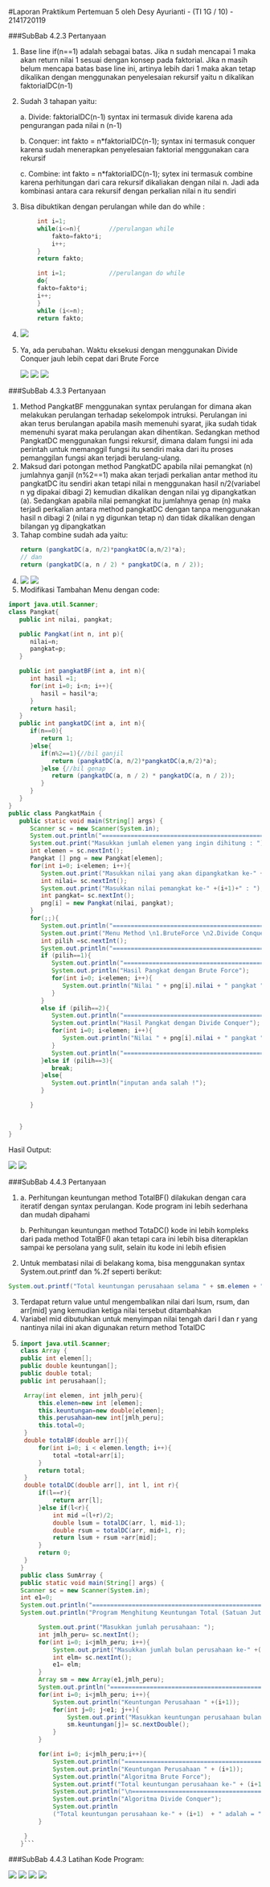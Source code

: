 #Laporan Praktikum Pertemuan 5 
oleh Desy Ayurianti - (TI 1G / 10) - 2141720119 

###SubBab 4.2.3 Pertanyaan 
1. Base line if(n==1) adalah sebagai batas. Jika n sudah mencapai 1 maka akan return nilai 1 sesuai dengan konsep pada faktorial. Jika n masih belum mencapa batas base line ini, artinya lebih dari 1 maka akan tetap dikalikan dengan menggunakan penyelesaian rekursif yaitu n dikalikan faktorialDC(n-1)
2. Sudah 3 tahapan yaitu: 

    a. Divide: faktorialDC(n-1) syntax ini termasuk divide karena ada pengurangan pada nilai n (n-1)

    b. Conquer: int fakto = n*faktorialDC(n-1); syntax ini termasuk conquer karena sudah menerapkan penyelesaian faktorial menggunakan cara rekursif

    c. Combine: int fakto = n*faktorialDC(n-1); sytex ini termasuk combine karena perhitungan dari cara rekursif dikaliakan dengan nilai n. Jadi ada kombinasi antara cara rekursif dengan perkalian nilai n itu sendiri
3. Bisa dibuktikan dengan perulangan while dan do while : 
``` java
        int i=1;
        while(i<=n){        //perulangan while
            fakto=fakto*i;
            i++;
        }
        return fakto;
```
```java
        int i=1;            //perulangan do while
        do{
        fakto=fakto*i;
        i++;
        }
        while (i<=n);
        return fakto;
```
4. <img src="jobs4_P1.1.jpg">
5. Ya, ada perubahan. Waktu eksekusi dengan menggunakan Divide Conquer jauh lebih cepat dari Brute Force

   <img src="jobs4_P1.2.jpg">
   <img src="jobs4_P1.3.jpg">
   <img src="jobs4_P1.4.jpg">


###SubBab 4.3.3 Pertanyaan
1. Method PangkatBF menggunakan syntax perulangan for dimana akan melakukan perulangan terhadap sekelompok intruksi. Perulangan ini akan terus berulangan apabila masih memenuhi syarat, jika sudah tidak memenuhi syarat maka perulangan akan dihentikan. Sedangkan method PangkatDC menggunakan fungsi rekursif, dimana dalam fungsi ini ada perintah untuk memanggil fungsi itu sendiri maka dari itu proses pemanggilan fungsi akan terjadi berulang-ulang.
2. Maksud dari potongan method PangkatDC apabila nilai pemangkat (n) jumlahnya ganjil (n%2==1) maka akan terjadi perkalian antar method itu pangkatDC itu sendiri akan tetapi nilai n menggunakan hasil n/2(variabel n yg dipakai dibagi 2) kemudian dikalikan dengan nilai yg dipangkatkan (a). Sedangkan apabila nilai pemangkat itu jumlahnya genap (n) maka terjadi perkalian antara method pangkatDC dengan tanpa menggunakan hasil n dibagi 2 (nilai n yg digunkan tetap n) dan tidak dikalikan dengan bilangan yg dipangkatkan
3. Tahap combine sudah ada yaitu:
   ```java
   return (pangkatDC(a, n/2)*pangkatDC(a,n/2)*a);
   // dan 
   return (pangkatDC(a, n / 2) * pangkatDC(a, n / 2));
   ```
4. <img src ="jobs4_P2.1.jpg"> 
   <img src ="jobs4_P2.2.jpg"> 
5. Modifikasi Tambahan Menu dengan code: 
```java
import java.util.Scanner;
class Pangkat{
   public int nilai, pangkat;

   public Pangkat(int n, int p){
      nilai=n;
      pangkat=p;
   }

   public int pangkatBF(int a, int n){
      int hasil =1;
      for(int i=0; i<n; i++){
         hasil = hasil*a;
      }
      return hasil;
   }
   public int pangkatDC(int a, int n){
      if(n==0){
         return 1;
      }else{
         if(n%2==1){//bil ganjil
            return (pangkatDC(a, n/2)*pangkatDC(a,n/2)*a);
         }else {//bil genap
            return (pangkatDC(a, n / 2) * pangkatDC(a, n / 2));
         }
      }
   }
}
public class PangkatMain {
   public static void main(String[] args) {
      Scanner sc = new Scanner(System.in);
      System.out.println("==========================================================");
      System.out.print("Masukkan jumlah elemen yang ingin dihitung : ");
      int elemen = sc.nextInt();
      Pangkat [] png = new Pangkat[elemen];
      for(int i=0; i<elemen; i++){
         System.out.print("Masukkan nilai yang akan dipangkatkan ke-" +(i+1)+" : ");
         int nilai= sc.nextInt();
         System.out.print("Masukkan nilai pemangkat ke-" +(i+1)+" : ");
         int pangkat= sc.nextInt();
         png[i] = new Pangkat(nilai, pangkat);
      }
      for(;;){
         System.out.println("==========================================================");
         System.out.print("Menu Method \n1.BruteForce \n2.Divide Conquer \n3.Exit \nKetik angka 1 atau 2 untuk memilih:");
         int pilih =sc.nextInt();
         System.out.println("==========================================================");
         if (pilih==1){
            System.out.println("==========================================================");
            System.out.println("Hasil Pangkat dengan Brute Force");
            for(int i=0; i<elemen; i++){
               System.out.println("Nilai " + png[i].nilai + " pangkat " + png[i].pangkat + " adalah : " + png[i].pangkatBF(png[i].nilai, png[i].pangkat));
            }
         }
         else if (pilih==2){
            System.out.println("==========================================================");
            System.out.println("Hasil Pangkat dengan Divide Conquer");
            for(int i=0; i<elemen; i++){
               System.out.println("Nilai " + png[i].nilai + " pangkat " + png[i].pangkat + " adalah : " + png[i].pangkatDC(png[i].nilai, png[i].pangkat));
            }
            System.out.println("==========================================================");
         }else if (pilih==3){
            break;
         }else{
            System.out.println("inputan anda salah !");
         }

      }


   }
}
```

Hasil Output: 

<img src ="jobs4_P2.3.jpg"> 
<img src ="jobs4_P2.4.jpg"> 


###SubBab 4.4.3 Pertanyaan
1. a. Perhitungan keuntungan method TotalBF() dilakukan dengan cara iteratif dengan syntax perulangan. Kode program ini lebih sederhana dan mudah dipahami
   
   b. Perhitungan keuntungan method TotaDC() kode ini lebih kompleks dari pada method TotalBF() akan tetapi cara ini lebih bisa diterapklan sampai ke persolana yang sulit, selain itu kode ini lebih efisien
2. Untuk membatasi nilai di belakang koma, bisa menggunakan syntax System.out.printf dan %.2f seperti berikut: 
```java
System.out.printf("Total keuntungan perusahaan selama " + sm.elemen + " bulan adalah = " +"%.2f", sm.totalBF(sm.keuntungan));
```
3. Terdapat return value untul mengembalikan nilai dari lsum, rsum, dan arr[mid] yang kemudian ketiga nilai tersebut ditambahkan 
4. Variabel mid dibutuhkan untuk menyimpan nilai tengah dari l dan r yang nantinya nilai ini akan digunakan return method TotalDC
5. ```java
   import java.util.Scanner;
   class Array {
   public int elemen[];
   public double keuntungan[];
   public double total;
   public int perusahaan[];

    Array(int elemen, int jmlh_peru){
        this.elemen=new int [elemen];
        this.keuntungan=new double[elemen];
        this.perusahaan=new int[jmlh_peru];
        this.total=0;
    }
    double totalBF(double arr[]){
        for(int i=0; i < elemen.length; i++){
            total =total+arr[i];
        }
        return total;
    }
    double totalDC(double arr[], int l, int r){
        if(l==r){
            return arr[l];
        }else if(l<r){
            int mid =(l+r)/2;
            double lsum = totalDC(arr, l, mid-1);
            double rsum = totalDC(arr, mid+1, r);
            return lsum + rsum +arr[mid];
        }
        return 0;
    }
   }
   public class SumArray {
   public static void main(String[] args) {
   Scanner sc = new Scanner(System.in);
   int e1=0;
   System.out.println("=========================================================");
   System.out.println("Program Menghitung Keuntungan Total (Satuan Juta. MIsal 5.9)");

        System.out.print("Masukkan jumlah perusahaan: ");
        int jmlh_peru= sc.nextInt();
        for(int i=0; i<jmlh_peru; i++){
            System.out.print("Masukkan jumlah bulan perusahaan ke-" +(i+1)+ " : ");
            int elm= sc.nextInt();
            e1= elm;
        }
        Array sm = new Array(e1,jmlh_peru);
        System.out.println("=========================================================");
        for(int i=0; i<jmlh_peru; i++){
            System.out.println("Keuntungan Perusahaan " +(i+1));
            for(int j=0; j<e1; j++){
                System.out.print("Masukkan keuntungan perusahaan bulan ke -" +(j+1)+" = ");
                sm.keuntungan[j]= sc.nextDouble();
            }
        }

        for(int i=0; i<jmlh_peru;i++){
            System.out.println("==========================================================");
            System.out.println("Keuntungan Perusahaan " + (i+1));
            System.out.println("Algoritma Brute Force");
            System.out.printf("Total keuntungan perusahaan ke-" + (i+1) + " adalah = " +sm.totalBF(sm.keuntungan));
            System.out.println("\n==========================================================");
            System.out.println("Algoritma Divide Conquer");
            System.out.println
            ("Total keuntungan perusahaan ke-" + (i+1)  + " adalah = " +sm.totalDC(sm.keuntungan, 0, sm.elemen[i]-1));
        }

    }
   }```
   
###SubBab 4.4.3 Latihan 
Kode Program:

<img src ="jobs4_Lat1.1.jpg"> 
<img src ="jobs4_Lat1.2.jpg"> 
<img src ="jobs4_Lat1.3.jpg"> 
<img src ="jobs4_Lat1.4.jpg"> 
